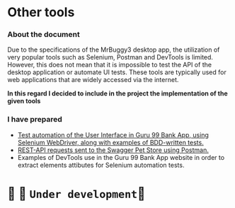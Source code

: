 # Other tools
### About the document
Due to the specifications of the MrBuggy3 desktop app, the utilization of very popular tools such as Selenium, Postman and DevTools is limited. 
However, this does not mean that it is impossible to test the API of the desktop application or automate UI tests. 
These tools are typically used for web applications that are widely accessed via the internet.

**In this regard I decided to include in the project the implementation of the given tools**

### I have prepared
* [Test automation of the User Interface in Guru 99 Bank App, using Selenium WebDriver, along with examples of BDD-written tests.](https://github.com/MalfiRG/Project1/blob/main/Other-tools/Selenium.md)
* [REST-API requests sent to the Swagger Pet Store using Postman.](https://github.com/MalfiRG/Project1/blob/main/Other-tools/REST-API-Postman.md)
* Examples of DevTools use in the Guru 99 Bank App website in order to extract elements attibutes for Selenium automation tests.

# :construction_worker: :construction: `Under development`:construction:
